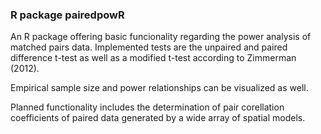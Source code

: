 ### R package pairedpowR

An R package offering basic funcionality regarding the power analysis of matched pairs data.
Implemented tests are the unpaired and paired difference t-test as well as a modified t-test according to Zimmerman (2012).

Empirical sample size and power relationships can be visualized as well.

Planned functionality includes the determination of pair corellation coefficients of paired data generated by a wide array of spatial models. 
